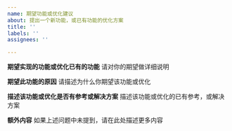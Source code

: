 ```yaml
---
name: 期望功能或优化建议
about: 提出一个新功能，或已有功能的优化方案
title: ''
labels: ''
assignees: ''

---
```


**期望实现的功能或优化已有的功能**
请对你的期望做详细说明

**期望此功能的原因**
请描述为什么你期望该功能或优化

**描述该功能或优化是否有参考或解决方案**
描述该功能或优化的已有参考，或解决方案

**额外内容**
如果上述问题中未提到，请在此处描述更多内容
